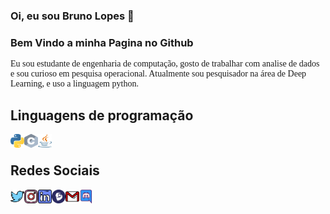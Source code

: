 ### Oi, eu sou Bruno Lopes 👋
### Bem Vindo a minha Pagina no Github
<link href="https://fonts.googleapis.com/css2?family=Press+Start+2P&display=swap" rel="stylesheet">
<style> p{font-family: 'Press Start 2P', cursive} </style>

<!--
### Hi, I'm Bruno Lopes 👋
### Welcome to my github page
-->

<p>Eu sou estudante de engenharia de computação, gosto de trabalhar com analise de dados e sou curioso em pesquisa operacional.
Atualmente sou pesquisador na área de Deep Learning, e uso a linguagem python.</p>

<!--
I'm a computer engineering student, I like to work with data analysis and I'm curious about operational research.<br />
I currently do research in the deep learning area, and use the python language.<br />
-->

<!--
### Programming languages
-->
## Linguagens de programação

<img align="left" alt="Python" width="22px" height="22px" src="https://github.com/b8run/b8run/blob/main/Linguagem%20de%20programa%C3%A7%C3%A3o/python.svg" />
<img align="left" alt="C" width="22px" height="22px" src="https://github.com/b8run/b8run/blob/main/Linguagem%20de%20programa%C3%A7%C3%A3o/c.svg" />
<img align="left" alt="Java" width="22px" height="22px" src="https://github.com/b8run/b8run/blob/main/Linguagem%20de%20programa%C3%A7%C3%A3o/java.svg" /><br />

<!--
### Social networks
-->

## Redes Sociais

<a href="https://twitter.com/b8run">
  <img align="left" alt="Bruno Twitter" width="22px" height="22px" src="https://github.com/b8run/b8run/blob/main/Icones/twitter.svg" />
</a>
<a href="https://www.instagram.com/b8run/">
  <img align="left" alt="Bruno Instagran" width="22px" height="22px" src="https://github.com/b8run/b8run/blob/main/Icones/instagram.svg" />
</a>
<a href="https://www.linkedin.com/in/b8run/">
  <img align="left" alt="Bruno Linkedin" width="22px" height="22px" src="https://github.com/b8run/b8run/blob/main/Icones/linkedin.svg" />
</a>
<a href="http://lattes.cnpq.br/6239440206500645">
  <img align="left" alt="Bruno Lattes" width="22px" height="22px" src="https://github.com/b8run/b8run/blob/main/Icones/lattes.svg" />
</a>
<a href="mailto:bruno.soarez08@gmail.com">
  <img align="left" alt="Bruno Mail" width="22px" height="22px" src="https://github.com/b8run/b8run/blob/main/Icones/gmail.png" />
</a>
<a href="https://discord.com/channels/@b8run#3271">
  <img align="left" alt="Bruno Discord" width="22px" height="22px" src="https://github.com/b8run/b8run/blob/main/Icones/discord.svg" />
</a>
<br />
<!--
**b8run/b8run** is a ✨ _special_ ✨ repository because its `README.md` (this file) appears on your GitHub profile.

Here are some ideas to get you started:

- 🔭 I’m currently working on ...
- 🌱 I’m currently learning ...
- 👯 I’m looking to collaborate on ...
- 🤔 I’m looking for help with ...
- 💬 Ask me about ...
- 📫 How to reach me: ...
- 😄 Pronouns: ...
- ⚡ Fun fact: ...
-->
